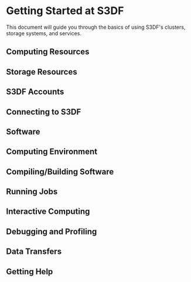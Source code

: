 # Getting Started at S3DF

This document will guide you through the basics of using S3DF's clusters, storage systems, and services.

## Computing Resources 

## Storage Resources

## S3DF Accounts

## Connecting to S3DF

## Software

## Computing Environment

## Compiling/Building Software

## Running Jobs

## Interactive Computing

## Debugging and Profiling

## Data Transfers

## Getting Help
